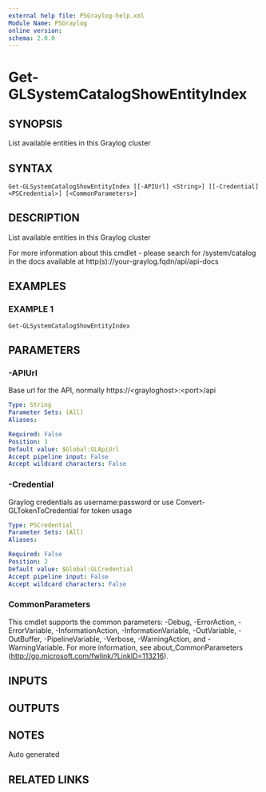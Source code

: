 ```yaml
---
external help file: PSGraylog-help.xml
Module Name: PSGraylog
online version:
schema: 2.0.0
---
```


# Get-GLSystemCatalogShowEntityIndex

## SYNOPSIS
List available entities in this Graylog cluster

## SYNTAX

```
Get-GLSystemCatalogShowEntityIndex [[-APIUrl] <String>] [[-Credential] <PSCredential>] [<CommonParameters>]
```

## DESCRIPTION
List available entities in this Graylog cluster


For more information about this cmdlet - please search for /system/catalog in the docs available at http(s)://your-graylog.fqdn/api/api-docs

## EXAMPLES

### EXAMPLE 1
```
Get-GLSystemCatalogShowEntityIndex
```

## PARAMETERS

### -APIUrl
Base url for the API, normally https://\<grayloghost\>:\<port\>/api

```yaml
Type: String
Parameter Sets: (All)
Aliases:

Required: False
Position: 1
Default value: $Global:GLApiUrl
Accept pipeline input: False
Accept wildcard characters: False
```

### -Credential
Graylog credentials as username:password or use Convert-GLTokenToCredential for token usage

```yaml
Type: PSCredential
Parameter Sets: (All)
Aliases:

Required: False
Position: 2
Default value: $Global:GLCredential
Accept pipeline input: False
Accept wildcard characters: False
```

### CommonParameters
This cmdlet supports the common parameters: -Debug, -ErrorAction, -ErrorVariable, -InformationAction, -InformationVariable, -OutVariable, -OutBuffer, -PipelineVariable, -Verbose, -WarningAction, and -WarningVariable. For more information, see about_CommonParameters (http://go.microsoft.com/fwlink/?LinkID=113216).

## INPUTS

## OUTPUTS

## NOTES
Auto generated

## RELATED LINKS
